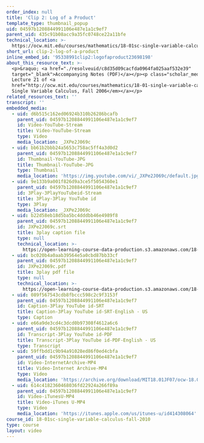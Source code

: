 ```yaml
---
order_index: null
title: 'Clip 2: Log of a Product'
template_type: thumbnail_popup
uid: 04597b1208844991106e487e1a1c9ef7
parent_uid: 435c91b08acc9a35fc0748ce22a11bfe
technical_location: >-
  https://ocw.mit.edu/courses/mathematics/18-01sc-single-variable-calculus-fall-2010/unit-3-the-definite-integral-and-its-applications/part-b-second-fundamental-theorem-areas-volumes/session-54-the-second-fundamental-theorem-and-ln-x/clip-2-log-of-a-product
short_url: clip-2-log-of-a-product
inline_embed_id: '95338991clip2:logofaproduct23698198'
about_this_resource_text: >-
  <p>&raquo; <a href="./resolveuid/c8d35d09cacfda0964fa025aaf532e39"
  target="_blank">Accompanying Notes (PDF)</a></p><p class="scholar_medsm">From
  Lecture 21 of <a
  href="http://ocw.mit.edu/courses/mathematics/18-01-single-variable-calculus-fall-2006/video-lectures/"><em>18.01
  Single Variable Calculus, Fall 2006</em></a></p>
related_resources_text: ''
transcript: ''
embedded_media:
  - uid: d6b515c162ed06924b310b26286bcafb
    parent_uid: 04597b1208844991106e487e1a1c9ef7
    id: Video-YouTube-Stream
    title: Video-YouTube-Stream
    type: Video
    media_location: _JXPe2J069c
  - uid: bb61b2bbb24a5653c758ac5ff4a3d0d2
    parent_uid: 04597b1208844991106e487e1a1c9ef7
    id: Thumbnail-YouTube-JPG
    title: Thumbnail-YouTube-JPG
    type: Thumbnail
    media_location: 'https://img.youtube.com/vi/_JXPe2J069c/default.jpg'
  - uid: 9e133b9a001f826d9a3ce5f5054360e1
    parent_uid: 04597b1208844991106e487e1a1c9ef7
    id: 3Play-3PlayYouTubeid-Stream
    title: 3Play-3Play YouTube id
    type: 3Play
    media_location: _JXPe2J069c
  - uid: b22d58eb18d5ba5bc4dddbb46e4989f8
    parent_uid: 04597b1208844991106e487e1a1c9ef7
    id: JXPe2J069c.srt
    title: 3play caption file
    type: null
    technical_location: >-
      https://open-learning-course-data-production.s3.amazonaws.com/18-01sc-single-variable-calculus-fall-2010/0568665fd8b345b5191602d3ee9586cf_JXPe2J069c.srt
  - uid: bc020b4a0aab39564e5a0cbd87bb33cf
    parent_uid: 04597b1208844991106e487e1a1c9ef7
    id: JXPe2J069c.pdf
    title: 3play pdf file
    type: null
    technical_location: >-
      https://open-learning-course-data-production.s3.amazonaws.com/18-01sc-single-variable-calculus-fall-2010/2ff7290cfdfbe1c20fdf102a645d456b_JXPe2J069c.pdf
  - uid: 089f567543cdb8fbccc598c2c9f3153f
    parent_uid: 04597b1208844991106e487e1a1c9ef7
    id: Caption-3Play YouTube id-SRT
    title: Caption-3Play YouTube id-SRT-English - US
    type: Caption
  - uid: e66a9de3cd4c3dcd0b97308f4612a6c6
    parent_uid: 04597b1208844991106e487e1a1c9ef7
    id: Transcript-3Play YouTube id-PDF
    title: Transcript-3Play YouTube id-PDF-English - US
    type: Transcript
  - uid: 59ffbdd1c9b94a91028ed86f0ed4cbfa
    parent_uid: 04597b1208844991106e487e1a1c9ef7
    id: Video-InternetArchive-MP4
    title: Video-Internet Archive-MP4
    type: Video
    media_location: 'https://archive.org/download/MIT18.01JF07/ocw-18.01-f07-lec21_300k.mp4'
  - uid: 614c4182360468036fd22924a266f89a
    parent_uid: 04597b1208844991106e487e1a1c9ef7
    id: Video-iTunesU-MP4
    title: Video-iTunes U-MP4
    type: Video
    media_location: 'https://itunes.apple.com/us/itunes-u/id414308064'
course_id: 18-01sc-single-variable-calculus-fall-2010
type: course
layout: video
---
```

